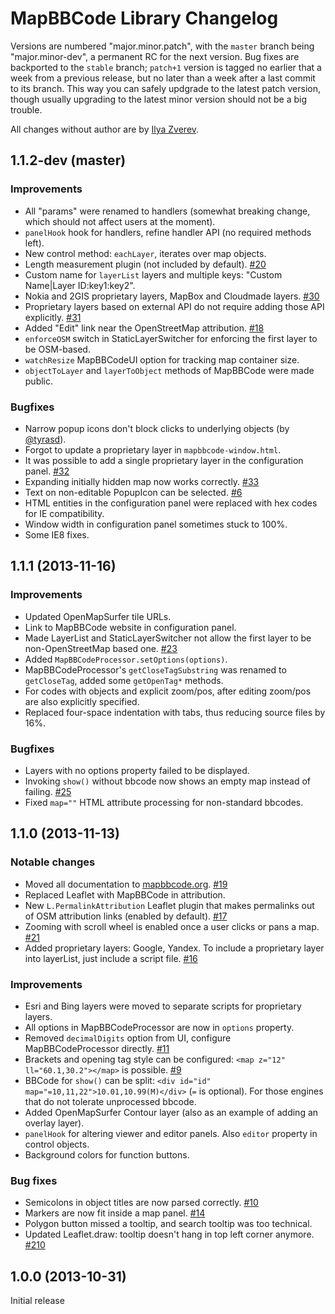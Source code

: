 # MapBBCode Library Changelog

Versions are numbered "major.minor.patch", with the `master` branch being "major.minor-dev", a permanent RC for the next version. Bug fixes are backported to the `stable` branch; `patch+1` version is tagged no earlier that a week from a previous release, but no later than a week after a last commit to its branch. This way you can safely updgrade to the latest patch version, though usually upgrading to the latest minor version should not be a big trouble.

All changes without author are by [Ilya Zverev](https://github.com/Zverik).

## 1.1.2-dev (master)

### Improvements

* All "params" were renamed to handlers (somewhat breaking change, which should not affect users at the moment).
* `panelHook` hook for handlers, refine handler API (no required methods left).
* New control method: `eachLayer`, iterates over map objects.
* Length measurement plugin (not included by default). [#20](https://github.com/MapBBCode/mapbbcode/issues/20)
* Custom name for `layerList` layers and multiple keys: "Custom Name|Layer ID:key1:key2".
* Nokia and 2GIS proprietary layers, MapBox and Cloudmade layers. [#30](https://github.com/MapBBCode/mapbbcode/issues/30)
* Proprietary layers based on external API do not require adding those API explicitly. [#31](https://github.com/MapBBCode/mapbbcode/issues/31)
* Added "Edit" link near the OpenStreetMap attribution. [#18](https://github.com/MapBBCode/mapbbcode/issues/18)
* `enforceOSM` switch in StaticLayerSwitcher for enforcing the first layer to be OSM-based.
* `watchResize` MapBBCodeUI option for tracking map container size.
* `objectToLayer` and `layerToObject` methods of MapBBCode were made public.

### Bugfixes

* Narrow popup icons don't block clicks to underlying objects (by [@tyrasd](https://github.com/tyrasd)).
* Forgot to update a proprietary layer in `mapbbcode-window.html`.
* It was possible to add a single proprietary layer in the configuration panel. [#32](https://github.com/MapBBCode/mapbbcode/issues/32)
* Expanding initially hidden map now works correctly. [#33](https://github.com/MapBBCode/mapbbcode/issues/33)
* Text on non-editable PopupIcon can be selected. [#6](https://github.com/MapBBCode/mapbbcode/issues/6)
* HTML entities in the configuration panel were replaced with hex codes for IE compatibility.
* Window width in configuration panel sometimes stuck to 100%.
* Some IE8 fixes.

## 1.1.1 (2013-11-16)

### Improvements

* Updated OpenMapSurfer tile URLs.
* Link to MapBBCode website in configuration panel.
* Made LayerList and StaticLayerSwitcher not allow the first layer to be non-OpenStreetMap based one. [#23](https://github.com/MapBBCode/mapbbcode/issues/23)
* Added `MapBBCodeProcessor.setOptions(options)`.
* MapBBCodeProcessor's `getCloseTagSubstring` was renamed to `getCloseTag`, added some `getOpenTag*` methods.
* For codes with objects and explicit zoom/pos, after editing zoom/pos are also explicitly specified.
* Replaced four-space indentation with tabs, thus reducing source files by 16%.

### Bugfixes

* Layers with no options property failed to be displayed.
* Invoking `show()` without bbcode now shows an empty map instead of failing. [#25](https://github.com/MapBBCode/mapbbcode/issues/25)
* Fixed `map=""` HTML attribute processing for non-standard bbcodes.

## 1.1.0 (2013-11-13)

### Notable changes

* Moved all documentation to [mapbbcode.org](http://mapbbcode.org/toc.html). [#19](https://github.com/MapBBCode/mapbbcode/issues/19)
* Replaced Leaflet with MapBBCode in attribution.
* New `L.PermalinkAttribution` Leaflet plugin that makes permalinks out of OSM attribution links (enabled by default). [#17](https://github.com/MapBBCode/mapbbcode/issues/17)
* Zooming with scroll wheel is enabled once a user clicks or pans a map. [#21](https://github.com/MapBBCode/mapbbcode/issues/21)
* Added proprietary layers: Google, Yandex. To include a proprietary layer into layerList, just include a script file. [#16](https://github.com/MapBBCode/mapbbcode/issues/16)

### Improvements

* Esri and Bing layers were moved to separate scripts for proprietary layers.
* All options in MapBBCodeProcessor are now in `options` property.
* Removed `decimalDigits` option from UI, configure MapBBCodeProcessor directly. [#11](https://github.com/MapBBCode/mapbbcode/issues/11)
* Brackets and opening tag style can be configured: `<map z="12" ll="60.1,30.2"></map>` is possible. [#9](https://github.com/MapBBCode/mapbbcode/issues/9)
* BBCode for `show()` can be split: `<div id="id" map="=10,11,22">10.01,10.99(M)</div>` (`=` is optional). For those engines that do not tolerate unprocessed bbcode.
* Added OpenMapSurfer Contour layer (also as an example of adding an overlay layer).
* `panelHook` for altering viewer and editor panels. Also `editor` property in control objects.
* Background colors for function buttons.

### Bug fixes

* Semicolons in object titles are now parsed correctly. [#10](https://github.com/MapBBCode/mapbbcode/issues/10)
* Markers are now fit inside a map panel. [#14](https://github.com/MapBBCode/mapbbcode/issues/14)
* Polygon button missed a tooltip, and search tooltip was too technical.
* Updated Leaflet.draw: tooltip doesn't hang in top left corner anymore. [#210](https://github.com/Leaflet/Leaflet.draw/pull/210)

## 1.0.0 (2013-10-31)

Initial release
